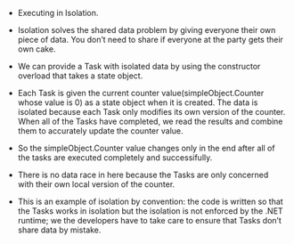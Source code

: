 - Executing in Isolation. 

- Isolation solves the shared data problem by giving everyone their own piece of data. You don’t need to share if everyone at the party gets their own cake.

- We can provide a Task with isolated data by using the constructor overload that takes a state object.

- Each Task is given the current counter value(simpleObject.Counter whose value is 0) as a state object when it is created. The data is isolated because each Task only modifies its own version of the counter. When all of the Tasks have completed, we read the
results and combine them to accurately update the counter value.

- So the simpleObject.Counter value changes only in the end after all of the tasks are executed completely and successifully.

- There is no data race in here because the Tasks are only concerned with their own local version of the counter. 

- This is an example of isolation by convention: the code is written so that the Tasks works in isolation but the isolation is not enforced by the .NET runtime; we the developers have to take care to ensure that Tasks don’t share data by mistake.



